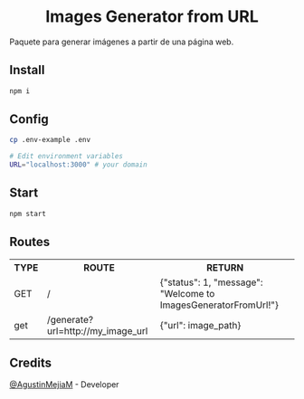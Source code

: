 <h1 align="center">Images Generator from URL</h1>

Paquete para generar imágenes a partir de una página web.

## Install
```sh
npm i
```
## Config
```sh
cp .env-example .env

# Edit environment variables
URL="localhost:3000" # your domain
```

## Start
```sh
npm start
```

## Routes
<table>
    <tr>
        <th>TYPE</th>
        <th>ROUTE</th>
        <th>RETURN</th>
    </tr>
    <tr>
        <td>GET</td>
        <td>/</td>
        <td>{"status": 1, "message": "Welcome to ImagesGeneratorFromUrl!"}</td>
    </tr>
    <tr>
        <td>get</td>
        <td>/generate?url=http://my_image_url</td>
        <td>{"url": image_path}</td>
    </tr>
</table>

## Credits
<a href="https://twitter.com/AgustinMejiaM" target="_blank">@AgustinMejiaM</a>  -   Developer